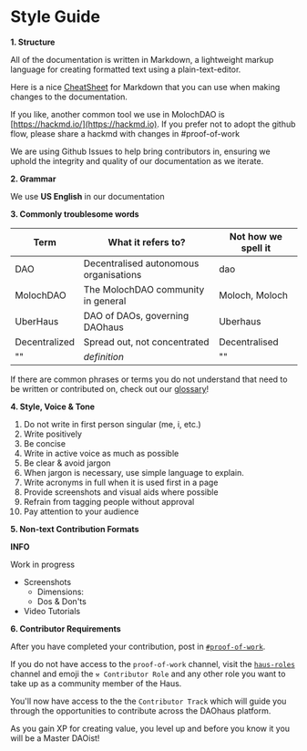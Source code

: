 # Style Guide

**1. Structure**

All of the documentation is written in Markdown, a lightweight markup language for creating formatted text using a plain-text-editor.

Here is a nice [CheatSheet](https://ogb.stanford.edu/docs/cheatsheet/#tables) for Markdown that you can use when making changes to the documentation.

If you like, another common tool we use in MolochDAO is [https://hackmd.io/](https://hackmd.io). If you prefer not to adopt the github flow, please share a hackmd with changes in #proof-of-work

We are using Github Issues to help bring contributors in, ensuring we uphold the integrity and quality of our documentation as we iterate.

**2. Grammar**

We use **US English** in our documentation

**3. Commonly troublesome words**

| Term          | What it refers to?                     | Not how we spell it |
| ------------- | -------------------------------------- | ------------------- |
| DAO           | Decentralised autonomous organisations | dao                 |
| MolochDAO     | The MolochDAO community in general     | Moloch, Moloch      |
| UberHaus      | DAO of DAOs, governing DAOhaus         | Uberhaus            |
| Decentralized | Spread out, not concentrated           | Decentralised       |
| ""            | _definition_                           | ""                  |

If there are common phrases or terms you do not understand that need to be written or contributed on, check out our [glossary](https://daohaus.club/docs/users/glossary)!

**4. Style, Voice & Tone**

1. Do not write in first person singular (me, i, etc.)
2. Write positively
3. Be concise
4. Write in active voice as much as possible
5. Be clear & avoid jargon
6. When jargon is necessary, use simple language to explain.
7. Write acronyms in full when it is used first in a page
8. Provide screenshots and visual aids where possible
9. Refrain from tagging people without approval
10. Pay attention to your audience

**5. Non-text Contribution Formats**

**INFO**

Work in progress

* Screenshots
  * Dimensions:
  * Dos & Don'ts
* Video Tutorials

**6. Contributor Requirements**

After you have completed your contribution, post in [`#proof-of-work`](https://discord.gg/9KfzHcU85z).

If you do not have access to the `proof-of-work` channel, visit the [`haus-roles`](https://discord.gg/89TsbY4S9g) channel and emoji the `⚒ Contributor Role` and any other role you want to take up as a community member of the Haus.

You'll now have access to the the `Contributor Track` which will guide you through the opportunities to contribute across the DAOhaus platform.

As you gain XP for creating value, you level up and before you know it you will be a Master DAOist!
